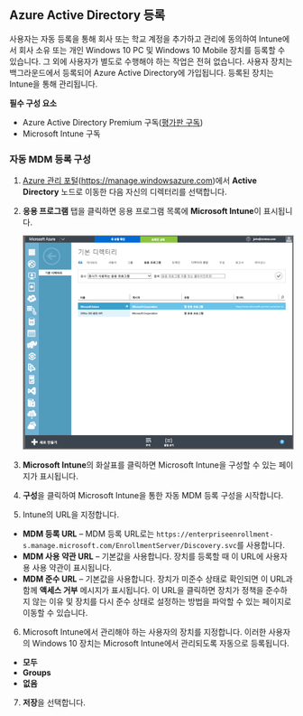 ## Azure Active Directory 등록

사용자는 자동 등록을 통해 회사 또는 학교 계정을 추가하고 관리에 동의하여 Intune에서 회사 소유 또는 개인 Windows 10 PC 및 Windows 10 Mobile 장치를 등록할 수 있습니다. 그 외에 사용자가 별도로 수행해야 하는 작업은 전혀 없습니다. 사용자 장치는 백그라운드에서 등록되어 Azure Active Directory에 가입됩니다. 등록된 장치는 Intune을 통해 관리됩니다.

**필수 구성 요소**
- Azure Active Directory Premium 구독([평가판 구독](http://go.microsoft.com/fwlink/?LinkID=816845))
- Microsoft Intune 구독


### 자동 MDM 등록 구성

1. [Azure 관리 포털](https://manage.windowsazure.com)(https://manage.windowsazure.com)에서 **Active Directory** 노드로 이동한 다음 자신의 디렉터리를 선택합니다.

2. **응용 프로그램** 탭을 클릭하면 응용 프로그램 목록에 **Microsoft Intune**이 표시됩니다.

    ![Microsoft Intune이 포함된 Azure AD 앱 목록](../media/aad-intune-app.png)

3. **Microsoft Intune**의 화살표를 클릭하면 Microsoft Intune을 구성할 수 있는 페이지가 표시됩니다.

4. **구성**을 클릭하여 Microsoft Intune을 통한 자동 MDM 등록 구성을 시작합니다.

5. Intune의 URL을 지정합니다.

  - **MDM 등록 URL** – MDM 등록 URL로는 `https://enterpriseenrollment-s.manage.microsoft.com/EnrollmentServer/Discovery.svc`를 사용합니다.
  - **MDM 사용 약관 URL** – 기본값을 사용합니다. 장치를 등록할 때 이 URL에 사용자용 사용 약관이 표시됩니다.
  - **MDM 준수 URL** – 기본값을 사용합니다. 장치가 미준수 상태로 확인되면 이 URL과 함께 **액세스 거부** 메시지가 표시됩니다. 이 URL을 클릭하면 장치가 정책을 준수하지 않는 이유 및 장치를 다시 준수 상태로 설정하는 방법을 파악할 수 있는 페이지로 이동할 수 있습니다.

6.  Microsoft Intune에서 관리해야 하는 사용자의 장치를 지정합니다. 이러한 사용자의 Windows 10 장치는 Microsoft Intune에서 관리되도록 자동으로 등록됩니다.

  - **모두**
  - **Groups**
  - **없음**

7. **저장**을 선택합니다.


<!--HONumber=Aug16_HO5-->


